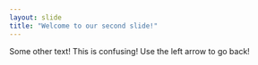 ```yaml
---
layout: slide
title: "Welcome to our second slide!"
---
```

Some other text! This is confusing!
Use the left arrow to go back!
